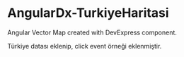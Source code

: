 # AngularDx-TurkiyeHaritasi

Angular Vector Map created with DevExpress component.

Türkiye datası eklenip, click event örneği eklenmiştir.
